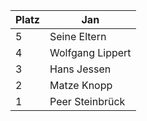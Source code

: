 Platz | Jan
------ | ------
5      |Seine Eltern|
4      |Wolfgang Lippert| 
3      |Hans Jessen| 
2      |Matze Knopp| 
1      |Peer Steinbrück| 

